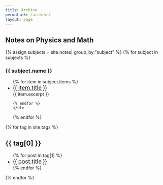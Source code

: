 ```yaml
---
title: Archive
permalink: /archive/
layout: page
---
```


## Notes on Physics and Math
<div>
{% assign subjects = site.notes| group_by:"subject" %}
{% for subject in subjects %}
    <h3>{{ subject.name }}</h3>
    <ul>
    {% for item in subject.items %}
    <li> <a href="{{ item.url }}"><div style="font-family: Roboto;font-size:14pt">{{ item.title }}</div></a>
    {{ item.excerpt }}
    </li>

    {% endfor %}
    </ul>
{% endfor %}

</div>

{% for tag in site.tags %}
  <h2>{{ tag[0] }}</h2>
  <ul>
    {% for post in tag[1] %}
    <li> <a href="{{ post.url }}"><div style="font-family: Roboto;font-size:14pt">{{ post.title }}</div></a></li>
    {% endfor %}
  </ul>
{% endfor %}
